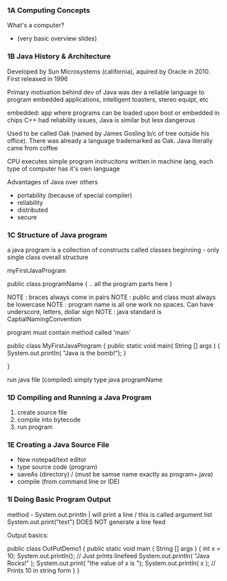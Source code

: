 ### 1A Computing Concepts
What's a computer?
- (very basic overview slides)

### 1B Java History & Architecture
Developed by Sun Microsystems (california), aquired by Oracle in 2010. First released in 1996

Primary motivation behind dev of Java was dev a reliable language to program embedded applications, intelligent toasters, stereo equipt, etc

embedded: app where programs can be loaded upon boot or embedded in chips
C++ had reliability issues, Java is similar but less dangerous

Used to be called Oak (named by James Gosling b/c of tree outside his office). There was already a language trademarked as Oak. Java literally came from coffee

CPU executes simple program instrucitons written in machine lang, each type of computer has it's own language

Advantages of Java over others
- portability (because of special compiler)
- reliability
- distributed
- secure

### 1C Structure of Java program
a java program is a collection of constructs called classes
beginning - only single class
overall structure 

myFirstJavaProgram

public class programName
{
    .. all the program parts here
}

NOTE : braces always come in pairs
NOTE : public and class must always be lowercase
NOTE : program name is all one work no spaces. Can have underscore, letters, dollar sign
NOTE : java standard is CaptialNamingConvention

program must contain method called 'main'

public class MyFirstJavaProgram
{
    public static void main( String [] args )
    {
        System.out.printIn( "Java is the bomb!");
    }

}

run java file (compiled) simply type java programName


### 1D Compiling and Running a Java Program
1. create source file
2. compile into bytecode
3. run program

### 1E Creating a Java Source File
- New notepad/text editor
- type source code (program)
- saveAs (directory) / (must be samse name exactly as program+.java)
- compile (from command line or IDE)

### 1I Doing Basic Program Output
method - System.out.println | will print a line / this is called argument list
System.out.print("text") DOES NOT generate a line feed

Output basics:

public class OutPutDemo1
{
    public static void main ( String [] args )
    {
        int x = 10;
        System.out.println();   // Just prints linefeed
        System.out.println( "Java Rocks!" );
        System.out.print( "the value of x is ");
        System.out.println( x );    // Prints 10 in string form
    }
}
